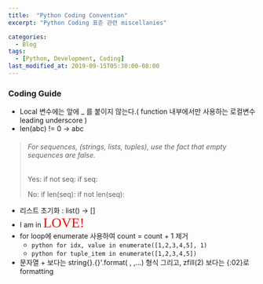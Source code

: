 ```yaml
---
title:  "Python Coding Convention"
excerpt: "Python Coding 표준 관련 miscellanies"

categories:
  - Blog
tags:
  - [Python, Development, Coding]
last_modified_at: 2019-09-15T05:30:00-08:00
---
```


### Coding Guide
* Local 변수에는 앞에 _ 를 붙이지 않는다.( function 내부에서만 사용하는 로컬변수 leading underscore )
* len(abc) != 0 -> abc
> ###### For sequences, (strings, lists, tuples), use the fact that empty sequences are false.
>
>Yes: if not seq:
>if seq:
>
>No: if len(seq):
>if not len(seq):

* 리스트 초기화 : list() -> []
* I am in <span style="font-family:Papyrus; font-size:2em; color:red">LOVE!</span>
* for loop에 enumerate 사용하여 count = count + 1 제거
  * ```python for idx, value in enumerate([1,2,3,4,5], 1) ```
  * ```python for tuple_item in enumerate([1,2,3,4,5])```
* 문자열 + 보다는 string{}.{}'.format( , ,...) 형식 그리고, zfill(2) 보다는 {:02}로 formatting